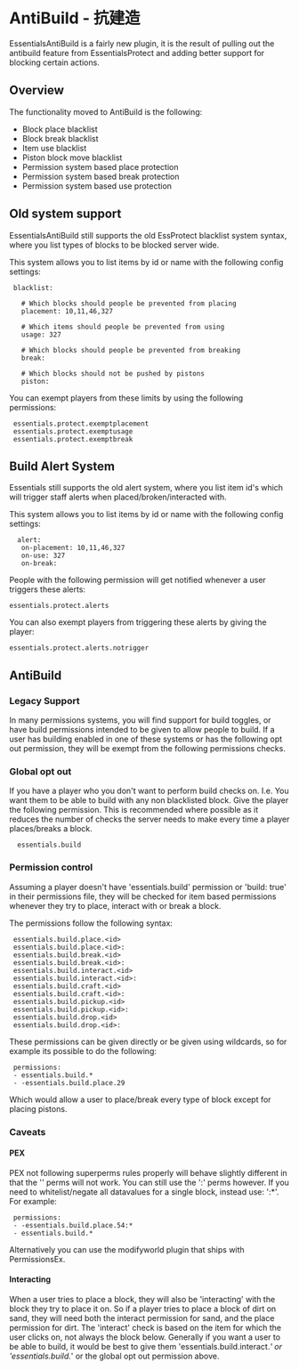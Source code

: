 # AntiBuild - 抗建造

EssentialsAntiBuild is a fairly new plugin, it is the result of pulling out the antibuild feature from EssentialsProtect and adding better support for blocking certain actions.

## Overview

The functionality moved to AntiBuild is the following:

* Block place blacklist
* Block break blacklist
* Item use blacklist
* Piston block move blacklist
* Permission system based place protection
* Permission system based break protection
* Permission system based use protection

## Old system support

EssentialsAntiBuild still supports the old EssProtect blacklist system syntax, where you list types of blocks to be blocked server wide.

This system allows you to list items by id or name with the following config settings:

```
 blacklist:

   # Which blocks should people be prevented from placing
   placement: 10,11,46,327

   # Which items should people be prevented from using
   usage: 327

   # Which blocks should people be prevented from breaking
   break:

   # Which blocks should not be pushed by pistons
   piston:
```
You can exempt players from these limits by using the following permissions:
```
 essentials.protect.exemptplacement
 essentials.protect.exemptusage
 essentials.protect.exemptbreak
```

## Build Alert System

Essentials still supports the old alert system, where you list item id's which will trigger staff alerts when placed/broken/interacted with.

This system allows you to list items by id or name with the following config settings:
```
  alert:
   on-placement: 10,11,46,327
   on-use: 327
   on-break:
```
People with the following permission will get notified whenever a user triggers these alerts:
```
essentials.protect.alerts
```
You can also exempt players from triggering these alerts by giving the player:
```
essentials.protect.alerts.notrigger
```

## AntiBuild

### Legacy Support
In many permissions systems, you will find support for build toggles, or have build permissions intended to be given to allow people to build. If a user has building enabled in one of these systems or has the following opt out permission, they will be exempt from the following permissions checks.

### Global opt out
If you have a player who you don't want to perform build checks on. I.e. You want them to be able to build with any non blacklisted block. Give the player the following permission. This is recommended where possible as it reduces the number of checks the server needs to make every time a player places/breaks a block.
```
  essentials.build
```
### Permission control
Assuming a player doesn't have 'essentials.build' permission or 'build: true' in their permissions file, they will be checked for item based permissions whenever they try to place, interact with or break a block.

The permissions follow the following syntax:
```
 essentials.build.place.<id>
 essentials.build.place.<id>:
 essentials.build.break.<id>
 essentials.build.break.<id>:
 essentials.build.interact.<id>
 essentials.build.interact.<id>:
 essentials.build.craft.<id>
 essentials.build.craft.<id>:
 essentials.build.pickup.<id>
 essentials.build.pickup.<id>:
 essentials.build.drop.<id>
 essentials.build.drop.<id>:
```
These permissions can be given directly or be given using wildcards, so for example its possible to do the following:
```
 permissions:
 - essentials.build.*
 - -essentials.build.place.29
```
Which would allow a user to place/break every type of block except for placing pistons.

### Caveats

#### PEX
PEX not following superperms rules properly will behave slightly different in that the '<id>' perms will not work. You can still use the '<id>:' perms however. If you need to whitelist/negate all datavalues for a single block, instead use: '<id>:*'. For example:
```
 permissions:
 - -essentials.build.place.54:*
 - essentials.build.*
```

Alternatively you can use the modifyworld plugin that ships with PermissionsEx.

#### Interacting
When a user tries to place a block, they will also be 'interacting' with the block they try to place it on. So if a player tries to place a block of dirt on sand, they will need both the interact permission for sand, and the place permission for dirt. The 'interact' check is based on the item for which the user clicks on, not always the block below. Generally if you want a user to be able to build, it would be best to give them 'essentials.build.interact.*' or 'essentials.build.*' or the global opt out permission above.